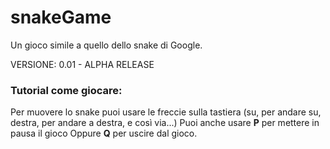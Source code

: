 # snakeGame
Un gioco simile a quello dello snake di Google.

VERSIONE: 0.01 - ALPHA RELEASE


### Tutorial come giocare:
Per muovere lo snake puoi usare le freccie sulla tastiera (su, per andare su, destra, per andare a destra, e così via...)
Puoi anche usare **P** per mettere in pausa il gioco
Oppure **Q** per uscire dal gioco.

